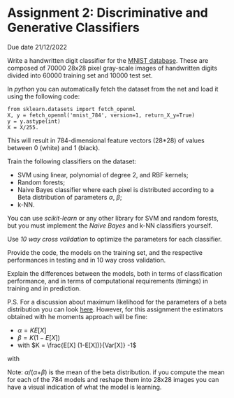 # Assignment 2: Discriminative and Generative Classifiers

Due date 21/12/2022

Write a handwritten digit classifier for the [MNIST database](http://yann.lecun.com/exdb/mnist/). These are composed of 70000 28x28 pixel gray-scale images of handwritten digits divided into 60000 training set and 10000 test set.

In *python* you can automatically fetch the dataset from the net and load it using the following code:

```{python}
from sklearn.datasets import fetch_openml
X, y = fetch_openml('mnist_784', version=1, return_X_y=True)
y = y.astype(int)
X = X/255.
```

This will result in 784-dimensional feature vectors (28*28) of values between 0 (white) and 1 (black).

Train the following classifiers on the dataset:

* SVM  using linear, polynomial of degree 2, and RBF kernels;
* Random forests;
* Naive Bayes classifier where each pixel is distributed according to a Beta distribution of parameters $\alpha$, $\beta$;
* k-NN.

You can use *scikit-learn* or any other library for SVM and random forests, but you must implement the *Naive Bayes* and k-NN classifiers yourself.

Use *10 way cross validation* to optimize the parameters for each classifier.

Provide the code, the models on the training set, and the respective performances in testing and in 10 way cross validation.

Explain the differences between the models, both in terms of classification performance, and in terms of computational requirements (timings) in training and in prediction.

P.S. For a discussion about maximum likelihood for the parameters of a beta distribution you can look [here](https://www.stat.cmu.edu/technometrics/59-69/VOL-09-04/v0904607.pdf). However, for this assignment the estimators obtained with he moments approach will be fine:

- $\alpha = KE[X]$
- $\beta = K(1-E[X])$
- with $K = \frac{E[X] (1-E[X])}{Var[X]} -1$


with

Note: $\alpha$/($\alpha$+$\beta$) is the mean of the beta distribution. if you compute the mean for each of the 784 models and reshape them into 28x28 images you can have a visual indication of what the model is learning.